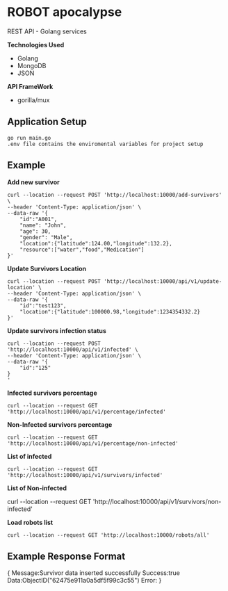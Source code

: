 # ROBOT apocalypse

REST API - Golang services

**Technologies Used**
- Golang
- MongoDB
- JSON

**API FrameWork**
- gorilla/mux


## Application Setup

    go run main.go
    .env file contains the enviromental variables for project setup

## Example

**Add new survivor**

    curl --location --request POST 'http://localhost:10000/add-survivors' \
    --header 'Content-Type: application/json' \
    --data-raw '{
        "id":"A001",
        "name": "John", 
        "age": 30, 
        "gender": "Male",
        "location":{"latitude":124.00,"longitude":132.2},
        "resource":["water","food","Medication"]
    }'
 

**Update Survivors Location**

    curl --location --request POST 'http://localhost:10000/api/v1/update-location' \
    --header 'Content-Type: application/json' \
    --data-raw '{
        "id":"test123",
        "location":{"latitude":100000.98,"longitude":1234354332.2}
    }'

**Update survivors infection status**

    curl --location --request POST 'http://localhost:10000/api/v1/infected' \
    --header 'Content-Type: application/json' \
    --data-raw '{
        "id":"125"
    }
    '

**Infected  survivors percentage**

    curl --location --request GET 'http://localhost:10000/api/v1/percentage/infected'

**Non-Infected  survivors percentage**
    
    curl --location --request GET 'http://localhost:10000/api/v1/percentage/non-infected'
   
**List of infected**

    curl --location --request GET 'http://localhost:10000/api/v1/survivors/infected'

**List of Non-infected**

   curl --location --request GET 'http://localhost:10000/api/v1/survivors/non-infected'
    
**Load robots list**

    curl --location --request GET 'http://localhost:10000/robots/all'

## Example Response Format

{
    Message:Survivor data inserted successfully 
    Success:true 
    Data:ObjectID("62475e911a0a5df5f99c3c55") 
    Error:<nil>
}